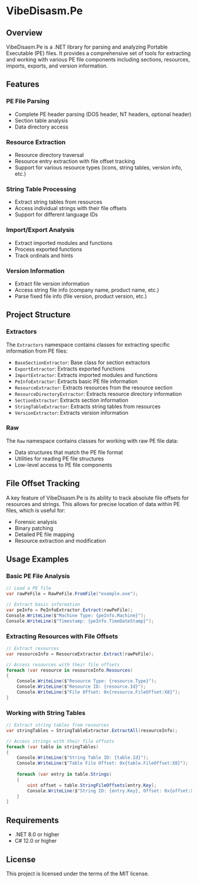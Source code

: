 # VibeDisasm.Pe

## Overview
VibeDisasm.Pe is a .NET library for parsing and analyzing Portable Executable (PE) files. It provides a comprehensive set of tools for extracting and working with various PE file components including sections, resources, imports, exports, and version information.

## Features

### PE File Parsing
- Complete PE header parsing (DOS header, NT headers, optional header)
- Section table analysis
- Data directory access

### Resource Extraction
- Resource directory traversal
- Resource entry extraction with file offset tracking
- Support for various resource types (icons, string tables, version info, etc.)

### String Table Processing
- Extract string tables from resources
- Access individual strings with their file offsets
- Support for different language IDs

### Import/Export Analysis
- Extract imported modules and functions
- Process exported functions
- Track ordinals and hints

### Version Information
- Extract file version information
- Access string file info (company name, product name, etc.)
- Parse fixed file info (file version, product version, etc.)

## Project Structure

### Extractors
The `Extractors` namespace contains classes for extracting specific information from PE files:

- `BaseSectionExtractor`: Base class for section extractors
- `ExportExtractor`: Extracts exported functions
- `ImportExtractor`: Extracts imported modules and functions
- `PeInfoExtractor`: Extracts basic PE file information
- `ResourceExtractor`: Extracts resources from the resource section
- `ResourceDirectoryExtractor`: Extracts resource directory information
- `SectionExtractor`: Extracts section information
- `StringTableExtractor`: Extracts string tables from resources
- `VersionExtractor`: Extracts version information

### Raw
The `Raw` namespace contains classes for working with raw PE file data:

- Data structures that match the PE file format
- Utilities for reading PE file structures
- Low-level access to PE file components

## File Offset Tracking
A key feature of VibeDisasm.Pe is its ability to track absolute file offsets for resources and strings. This allows for precise location of data within PE files, which is useful for:

- Forensic analysis
- Binary patching
- Detailed PE file mapping
- Resource extraction and modification

## Usage Examples

### Basic PE File Analysis
```csharp
// Load a PE file
var rawPeFile = RawPeFile.FromFile("example.exe");

// Extract basic information
var peInfo = PeInfoExtractor.Extract(rawPeFile);
Console.WriteLine($"Machine Type: {peInfo.Machine}");
Console.WriteLine($"Timestamp: {peInfo.TimeDateStamp}");
```

### Extracting Resources with File Offsets
```csharp
// Extract resources
var resourceInfo = ResourceExtractor.Extract(rawPeFile);

// Access resources with their file offsets
foreach (var resource in resourceInfo.Resources)
{
    Console.WriteLine($"Resource Type: {resource.Type}");
    Console.WriteLine($"Resource ID: {resource.Id}");
    Console.WriteLine($"File Offset: 0x{resource.FileOffset:X8}");
}
```

### Working with String Tables
```csharp
// Extract string tables from resources
var stringTables = StringTableExtractor.ExtractAll(resourceInfo);

// Access strings with their file offsets
foreach (var table in stringTables)
{
    Console.WriteLine($"String Table ID: {table.Id}");
    Console.WriteLine($"Table File Offset: 0x{table.FileOffset:X8}");
    
    foreach (var entry in table.Strings)
    {
        uint offset = table.StringFileOffsets[entry.Key];
        Console.WriteLine($"String ID: {entry.Key}, Offset: 0x{offset:X8}, Value: {entry.Value}");
    }
}
```

## Requirements
- .NET 8.0 or higher
- C# 12.0 or higher

## License
This project is licensed under the terms of the MIT license.
